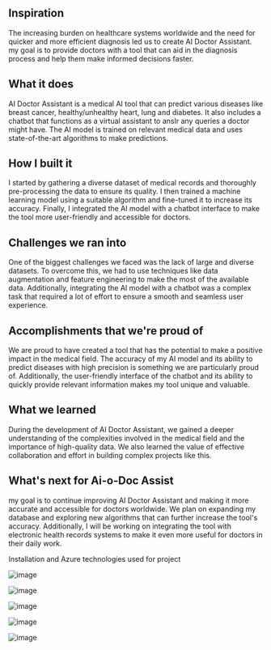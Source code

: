 ## Inspiration
The increasing burden on healthcare systems worldwide and the need for quicker and more efficient diagnosis led us to create AI Doctor Assistant. my goal is to provide doctors with a tool that can aid in the diagnosis process and help them make informed decisions faster.

## What it does
AI Doctor Assistant is a medical AI tool that can predict various diseases like breast cancer, healthy/unhealthy heart, lung and diabetes. It also includes a chatbot that functions as a virtual assistant to ansIr any queries a doctor might have. The AI model is trained on relevant medical data and uses state-of-the-art algorithms to make predictions.

## How I built it
I started by gathering a diverse dataset of medical records and thoroughly pre-processing the data to ensure its quality. I then trained a machine learning model using a suitable algorithm and fine-tuned it to increase its accuracy. Finally, I integrated the AI model with a chatbot interface to make the tool more user-friendly and accessible for doctors.

## Challenges we ran into
One of the biggest challenges we faced was the lack of large and diverse datasets. To overcome this, we had to use techniques like data augmentation and feature engineering to make the most of the available data. Additionally, integrating the AI model with a chatbot was a complex task that required a lot of effort to ensure a smooth and seamless user experience.

## Accomplishments that we're proud of
We are proud to have created a tool that has the potential to make a positive impact in the medical field. The accuracy of my AI model and its ability to predict diseases with high precision is something we are particularly proud of. Additionally, the user-friendly interface of the chatbot and its ability to quickly provide relevant information makes my tool unique and valuable.

## What we learned
During the development of AI Doctor Assistant, we gained a deeper understanding of the complexities involved in the medical field and the importance of high-quality data. We also learned the value of effective collaboration and effort in building complex projects like this.

## What's next for Ai-o-Doc Assist
my goal is to continue improving AI Doctor Assistant and making it more accurate and accessible for doctors worldwide. We plan on expanding my database and exploring new algorithms that can further increase the tool's accuracy. Additionally, I will be working on integrating the tool with electronic health records systems to make it even more useful for doctors in their daily work.

Installation and Azure technologies used for project

![image](https://github.com/neha222222/Doc-o-ai/assets/132138786/24c87f31-716e-45bb-9df9-a8e08428e018)

![image](https://github.com/neha222222/Doc-o-ai/assets/132138786/e3afe35e-43de-4b7c-88ad-10f2499412b6)

![image](https://github.com/neha222222/Doc-o-ai/assets/132138786/63ecd7a5-c96a-4a4e-a3ab-164a66063192)

![image](https://github.com/neha222222/Doc-o-ai/assets/132138786/481030a4-66e3-4f16-bfb9-ae50fcc29faf)

![image](https://github.com/neha222222/Doc-o-ai/assets/132138786/61ccdab9-ee1f-415e-b03f-ad27f6d56b85)




